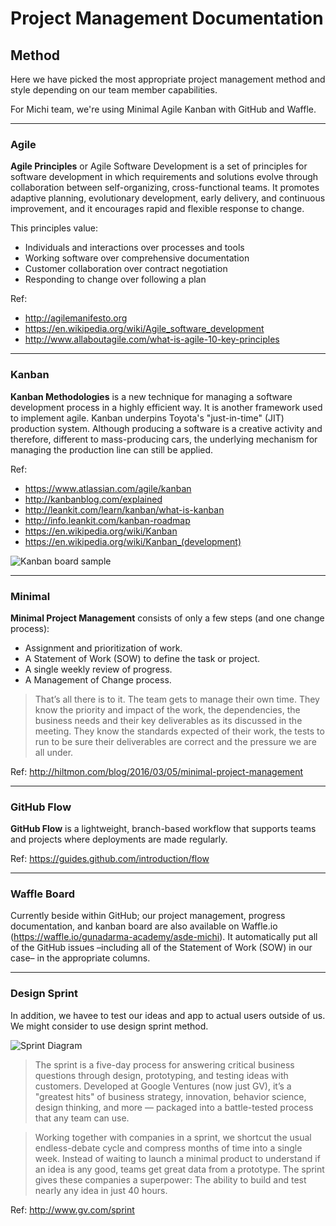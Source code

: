 Project Management Documentation
================================

Method
------

Here we have picked the most appropriate project management method and style depending on our team member capabilities.

For Michi team, we're using Minimal Agile Kanban with GitHub and Waffle.

---

### Agile

**Agile Principles** or Agile Software Development is a set of principles for software development in which requirements and solutions evolve through collaboration between self-organizing, cross-functional teams. It promotes adaptive planning, evolutionary development, early delivery, and continuous improvement, and it encourages rapid and flexible response to change.

This principles value:
- Individuals and interactions over processes and tools
- Working software over comprehensive documentation
- Customer collaboration over contract negotiation
- Responding to change over following a plan

Ref:
- http://agilemanifesto.org
- https://en.wikipedia.org/wiki/Agile_software_development
- http://www.allaboutagile.com/what-is-agile-10-key-principles

---

### Kanban

**Kanban Methodologies** is a new technique for managing a software development process in a highly efficient way. It is another framework used to implement agile. Kanban underpins Toyota's "just-in-time" (JIT) production system. Although producing a software is a creative activity and therefore, different to mass-producing cars, the underlying mechanism for managing the production line can still be applied.

Ref:
- https://www.atlassian.com/agile/kanban
- http://kanbanblog.com/explained
- http://leankit.com/learn/kanban/what-is-kanban
- http://info.leankit.com/kanban-roadmap
- https://en.wikipedia.org/wiki/Kanban
- https://en.wikipedia.org/wiki/Kanban_(development)

![Kanban board sample](http://leankit.com/learn/wp-content/uploads/2015/11/kanban-board-e60650d1-1.jpg)

---

### Minimal

**Minimal Project Management** consists of only a few steps (and one change process):

- Assignment and prioritization of work.
- A Statement of Work (SOW) to define the task or project.
- A single weekly review of progress.
- A Management of Change process.

> That’s all there is to it. The team gets to manage their own time. They know the priority and impact of the work, the dependencies, the business needs and their key deliverables as its discussed in the meeting. They know the standards expected of their work, the tests to run to be sure their deliverables are correct and the pressure we are all under.

Ref: http://hiltmon.com/blog/2016/03/05/minimal-project-management

---

### GitHub Flow

**GitHub Flow** is a lightweight, branch-based workflow that supports teams and projects where deployments are made regularly.

Ref: https://guides.github.com/introduction/flow

---

### Waffle Board

Currently beside within GitHub; our project management, progress documentation, and kanban board are also available on Waffle.io (https://waffle.io/gunadarma-academy/asde-michi). It automatically put all of the GitHub issues –including all of the Statement of Work (SOW) in our case– in the appropriate columns.

---

### Design Sprint

In addition, we havee to test our ideas and app to actual users outside of us. We might consider to use design sprint method.

![Sprint Diagram](http://www.gv.com/sprint/img/sprint-diagram.png)

> The sprint is a five-day process for answering critical business questions through design, prototyping, and testing ideas with customers. Developed at Google Ventures (now just GV), it’s a "greatest hits" of business strategy, innovation, behavior science, design thinking, and more — packaged into a battle-tested process that any team can use.

> Working together with companies in a sprint, we shortcut the usual endless-debate cycle and compress months of time into a single week. Instead of waiting to launch a minimal product to understand if an idea is any good, teams get great data from a prototype. The sprint gives these companies a superpower: The ability to build and test nearly any idea in just 40 hours.

Ref: http://www.gv.com/sprint
